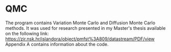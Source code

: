 # QMC

The program contains Variation Monte Carlo and Diffusion Monte Carlo methods. 
It was used for research presented in my Master's thesis available on the following link: https://zir.nsk.hr/islandora/object/pmfst%3A809/datastream/PDF/view
Appendix A contains information about the code.
